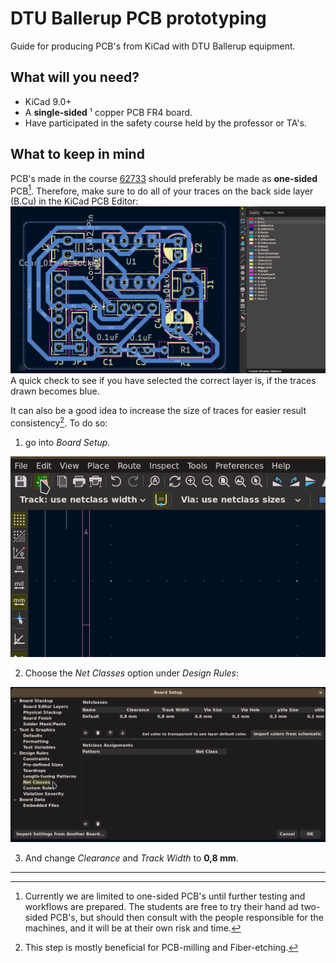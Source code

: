 # DTU Ballerup PCB prototyping

Guide for producing PCB's from KiCad with DTU Ballerup equipment. 

## What will you need?
- KiCad 9.0+
- A **single-sided** ¹ copper PCB FR4 board.
- Have participated in the safety course held by the professor or TA's.

## What to keep in mind
PCB's made in the course [62733](https://kurser.dtu.dk/course/62733) should preferably be made as **one-sided** PCB[^1]. Therefore, make sure to do all of your traces on the back side layer (B.Cu) in the KiCad PCB Editor:
![Design note 1](images-for-guides/kicad_design_note1.png "Design note 1")
A quick check to see if you have selected the correct layer is, if the traces drawn becomes blue.

It can also be a good idea to increase the size of traces for easier result consistency[^2]. 
To do so:
1. go into *Board Setup*.

![Design note 2](images-for-guides/kicad_design_note2.png "Design note 2")

2. Choose the *Net Classes* option under *Design Rules*:

![Design note 3](images-for-guides/kicad_design_note3.png "Design note 3")

3. And change *Clearance* and *Track Width* to **0,8 mm**.

---

[^1]: Currently we are limited to one-sided PCB's until further testing and workflows are prepared. The students are free to try their hand ad two-sided PCB's, but should then consult with the people responsible for the machines, and it will be at their own risk and time.

[^2]: This step is mostly beneficial for PCB-milling and Fiber-etching.

